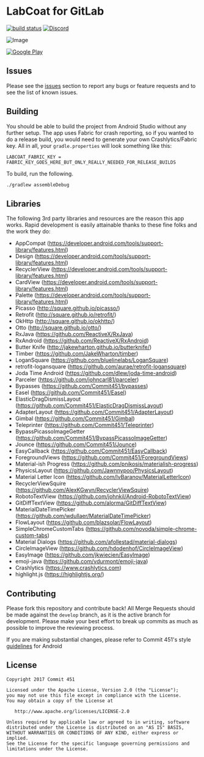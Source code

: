# LabCoat for GitLab

[![build status](https://gitlab.com/Commit451/LabCoat/badges/master/build.svg)](https://gitlab.com/Commit451/LabCoat/commits/master) [![Discord](https://img.shields.io/discord/304078613114781696.svg)](https://discord.gg/SDxsaKE)

![Image](https://gitlab.com/Commit451/LabCoat/raw/master/art/screenshot-1.png)

[![Google Play](https://gitlab.com/Commit451/LabCoat/raw/master/art/google-play-badge.png)](https://play.google.com/store/apps/details?id=com.commit451.gitlab)

## Issues
Please see the [issues](https://gitlab.com/Commit451/LabCoat/issues) section to report any bugs or feature requests and to see the list of known issues.

## Building
You should be able to build the project from Android Studio without any further setup. The app uses Fabric for crash reporting, so if you wanted to do a release build, you would need to generate your own Crashlytics/Fabric key. All in all, your `gradle.properties` will look something like this:
```Gradle
LABCOAT_FABRIC_KEY = FABRIC_KEY_GOES_HERE_BUT_ONLY_REALLY_NEEDED_FOR_RELEASE_BUILDS
```

To build, run the following.

```bash
./gradlew assembleDebug
```

## Libraries
The following 3rd party libraries and resources are the reason this app works. Rapid development is easily attainable thanks to these fine folks and the work they do:

- AppCompat (https://developer.android.com/tools/support-library/features.html)
- Design (https://developer.android.com/tools/support-library/features.html)
- RecyclerView (https://developer.android.com/tools/support-library/features.html)
- CardView (https://developer.android.com/tools/support-library/features.html)
- Palette (https://developer.android.com/tools/support-library/features.html)
- Picasso (http://square.github.io/picasso/)
- Retrofit (http://square.github.io/retrofit/)
- OkHttp (http://square.github.io/okhttp/)
- Otto (http://square.github.io/otto/)
- RxJava (https://github.com/ReactiveX/RxJava)
- RxAndroid (https://github.com/ReactiveX/RxAndroid)
- Butter Knife (http://jakewharton.github.io/butterknife/)
- Timber (https://github.com/JakeWharton/timber)
- LoganSquare (https://github.com/bluelinelabs/LoganSquare)
- retrofit-logansquare (https://github.com/aurae/retrofit-logansquare)
- Joda Time Android (https://github.com/dlew/joda-time-android)
- Parceler (https://github.com/johncarl81/parceler)
- Bypasses (https://github.com/Commit451/bypasses)
- Easel (https://github.com/Commit451/Easel)
- ElasticDragDismissLayout (https://github.com/Commit451/ElasticDragDismissLayout)
- AdapterLayout (https://github.com/Commit451/AdapterLayout)
- Gimbal (https://github.com/Commit451/Gimbal)
- Teleprinter (https://github.com/Commit451/Teleprinter)
- BypassPicassoImageGetter (https://github.com/Commit451/BypassPicassoImageGetter)
- Jounce (https://github.com/Commit451/Jounce)
- EasyCallback (https://github.com/Commit451/EasyCallback)
- ForegroundViews (https://github.com/Commit451/ForegroundViews)
- Material-ish Progress (https://github.com/pnikosis/materialish-progress)
- PhysicsLayout (https://github.com/Jawnnypoo/PhysicsLayout)
- Material Letter Icon (https://github.com/IvBaranov/MaterialLetterIcon)
- RecyclerViewSquire (https://github.com/AlexKGwyn/RecyclerViewSquire)
- RobotoTextView (https://github.com/johnkil/Android-RobotoTextView)
- GitDiffTextView (https://github.com/alorma/GitDiffTextView)
- MaterialDateTimePicker (https://github.com/wdullaer/MaterialDateTimePicker)
- FlowLayout (https://github.com/blazsolar/FlowLayout)
- SimpleChromeCustomTabs (https://github.com/novoda/simple-chrome-custom-tabs)
- Material Dialogs (https://github.com/afollestad/material-dialogs)
- CircleImageView (https://github.com/hdodenhof/CircleImageView)
- EasyImage (https://github.com/jkwiecien/EasyImage)
- emoji-java (https://github.com/vdurmont/emoji-java)
- Crashlytics (https://www.crashlytics.com)
- highlight.js (https://highlightjs.org/)

## Contributing
Please fork this repository and contribute back! All Merge Requests should be made against the `develop` branch, as it is the active branch for development. Please make your best effort to break up commits as much as possible to improve the reviewing process.

If you are making substantial changes, please refer to Commit 451's style [guidelines](https://github.com/Commit451/guidelines) for Android

License
--------

    Copyright 2017 Commit 451

    Licensed under the Apache License, Version 2.0 (the "License");
    you may not use this file except in compliance with the License.
    You may obtain a copy of the License at

       http://www.apache.org/licenses/LICENSE-2.0

    Unless required by applicable law or agreed to in writing, software
    distributed under the License is distributed on an "AS IS" BASIS,
    WITHOUT WARRANTIES OR CONDITIONS OF ANY KIND, either express or implied.
    See the License for the specific language governing permissions and
    limitations under the License.